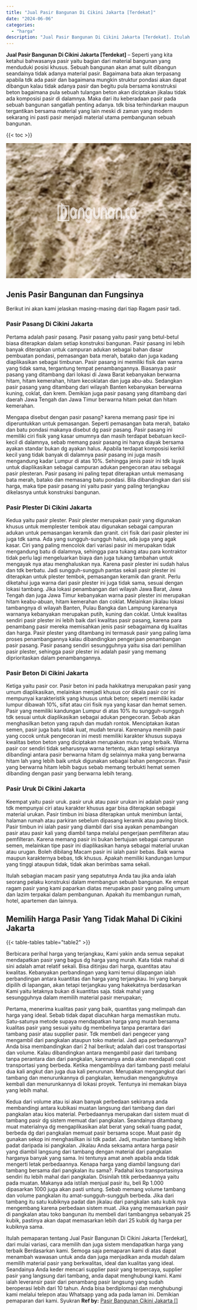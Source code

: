 ```yaml
---
title: "Jual Pasir Bangunan Di Cikini Jakarta [Terdekat]"
date: "2024-06-06"
categories: 
  - "harga"
description: "Jual Pasir Bangunan Di Cikini Jakarta [Terdekat]. Itulah pemaparan tentang Jual Pasir Bangunan Di Cikini Jakarta [Terdekat], dari mulai variasi, cara memil..."
---
```


**Jual Pasir Bangunan Di Cikini Jakarta \[Terdekat\]** – Seperti yang kita ketahui bahwasanya pasir yaitu bagian dari material bangunan yang menduduki posisi khusus. Sebuah bangunan akan amat sulit dibangun seandainya tidak adanya material pasir. Bagaimana bata akan terpasang apabila tdk ada pasir dan bagaimana mungkin struktur pondasi akan dapat dibangun kalau tidak adanya pasir dan begitu pula bersama konstruksi beton bagaimana pula sebuah tulangan beton akan diciptakan jikalau tidak ada komposisi pasir di dalamnya. Maka dari itu keberadaan pasir pada sebuah bangunan sangatlah penting adanya. tdk bisa terhindarkan maupun tergantikan bersama material yang lain meski di zaman yang modern sekarang ini pasti pasir menjadi material utama pembangunan sebuah bangunan.

{{< toc >}}

![Jual Pasir Bangunan Di Cikini Jakarta [Terdekat]](/images/jual-pasir-bangunan-35.png)

## Jenis Pasir Bangunan dan Fungsinya

Berikut ini akan kami jelaskan masing-masing dari tiap Ragam pasir tadi.

### Pasir Pasang Di Cikini Jakarta

Pertama adalah pasir pasang. Pasir pasang yaitu pasir yang betul-betul biasa diterapkan dalam setiap konstruksi bangunan. Pasir pasang ini lebih banyak diterapkan untuk campuran adukan sebagai bahan dasar pembuatan pondasi, pemasangan bata merah, batako dan juga kadang diaplikasikan sebagai timbunan. Pasir pasang ini memiliki fisik dan warna yang tidak sama, tergantung tempat penambangannya. Biasanya pasir pasang yang ditambang dari lokasi di Jawa Barat kebanyakan berwarna hitam, hitam kemerahan, hitam kecoklatan dan juga abu-abu. Sedangkan pasir pasang yang ditambang dari wilayah Banten kebanyakan berwarna kuning, coklat, dan krem. Demikian juga pasir pasang yang ditambang dari daerah Jawa Tengah dan Jawa Timur berwarna hitam pekat dan hitam kemerahan.

Mengapa disebut dengan pasir pasang? karena memang pasir tipe ini diperuntukkan untuk pemasangan. Seperti pemasangan bata merah, batako dan batu pondasi makanya disebut dg pasir pasang. Pasir pasang ini memiliki ciri fisik yang kasar umumnya dan masih terdapat bebatuan kecil-kecil di dalamnya, sebab memang pasir pasang ini hanya diayak bersama ayakan standar bukan dg ayakan halus. Apabila terdapat komposisi kerikil kecil yang tidak banyak di dalamnya pasir pasang ini juga masih mengandung kadar Lumpur di atas 10%. Sehingga jenis pasir ini tdk layak untuk diaplikasikan sebagai campuran adukan pengecoran atau sebagai pasir plesteran. Pasir pasang ini paling tepat diterapkan untuk memasang bata merah, batako dan memasang batu pondasi. Bila dibandingkan dari sisi harga, maka tipe pasir pasang ini yaitu pasir yang paling terjangkau dikelasnya untuk konstruksi bangunan.

### Pasir Plester Di Cikini Jakarta

Kedua yaitu pasir plester. Pasir plester merupakan pasir yang digunakan khusus untuk memplester tembok atau digunakan sebagai campuran adukan untuk pemasangan keramik dan granit. ciri fisik dari pasir plester ini juga tdk sama. Ada yang sungguh-sungguh halus, ada juga yang agak kasar. Ciri yang paling mencolok dari variasi pasir ini merupakan tidak mengandung batu di dalamnya, sehingga para tukang atau para kontraktor tidak perlu lagi mengeluarkan biaya dan juga tukang tambahan untuk mengayak nya atau menghaluskan nya. Karena pasir plester ini sudah halus dan tdk berbatu. Jadi sungguh-sungguh pantas sekali pasir plester ini diterapkan untuk plester tembok, pemasangan keramik dan granit. Perlu diketahui juga warna dari pasir plester ini juga tidak sama, sesuai dengan lokasi tambang. Jika lokasi penambangan dari wilayah Jawa Barat, Jawa Tengah dan juga Jawa Timur kebanyakan warna pasir plester ini merupakan hitam keabu-abuan, hitam kemerahan dan coklat. Melainkan jikalau lokasi tambangnya di wilayah Banten, Pulau Bangka dan Lampung karenanya warnanya kebanyakan merupakan putih, kuning dan coklat. Untuk kwalitas sendiri pasir plester ini lebih baik dari kwalitas pasir pasang, karena para penambang pasir mereka memisahkan jenis pasir sebagaimana dg kualitas dan harga. Pasir plester yang ditambang ini termasuk pasir yang paling lama proses penambangannya kalau dibandingkan pengerjaan penambangan pasir pasang. Pasir pasang sendiri sesungguhnya yaitu sisa dari pemilihan pasir plester, sehingga pasir plester ini adalah pasir yang memang diprioritaskan dalam penambangannya.

### Pasir Beton Di Cikini Jakarta

Ketiga yaitu pasir cor. Pasir beton ini pada hakikatnya merupakan pasir yang umum diaplikasikan, melainkan menjadi khusus cor dikala pasir cor ini mempunyai karakteristik yang khusus untuk beton; seperti memiliki kadar lumpur dibawah 10%, sifat atau ciri fisik nya yang kasar dan hemat semen. Pasir yang memiliki kandungan Lumpur di atas 10% itu sungguh-sungguh tdk sesuai untuk diaplikasikan sebagai adukan pengecoran. Sebab akan menghasilkan beton yang rapuh dan mudah rontok. Menciptakan ikatan semen, pasir juga batu tidak kuat, mudah terurai. Karenanya memilih pasir yang cocok untuk pengecoran ini mesti memiliki karakter khusus supaya kwalitas beton beton yang diciptakan merupakan mutu yang terbaik. Warna pasir cor sendiri tidak seharusnya warna tertentu, akan tetapi sekiranya dibandingi antara pasir berwarna hitam dg selainnya maka yang berwarna hitam lah yang lebih baik untuk digunakan sebagai bahan pengecoran. Pasir yang berwarna hitam lebih bagus sebab memang terbukti hemat semen dibanding dengan pasir yang berwarna lebih terang.

### Pasir Uruk Di Cikini Jakarta

Keempat yaitu pasir uruk. pasir uruk atau pasir urukan ini adalah pasir yang tdk mempunyai ciri atau karakter khusus agar bisa diterapkan sebagai material urukan. Pasir timbun ini biasa diterapkan untuk menimbun lantai, halaman rumah atau parkiran sebelum dipasang keramik atau paving block. Pasir timbun ini ialah pasir yang diambil dari sisa ayakan penambangan pasir atau pasir kali yang diambil tanpa melalui pengerjaan pemfilteran atau pemfilteran. Karena memang pasir ini bukan bertujuan sebagai campuran semen, melainkan tipe pasir ini diaplikasikan hanya sebagai material urukan atau urugan. Boleh dibilang Macam pasir ini ialah pasir bebas. Baik warna maupun karakternya bebas, tdk khusus. Apakah memiliki kandungan lumpur yang tinggi ataupun tidak, tidak akan berimbas sama sekali.

Itulah sebagian macam pasir yang sepatutnya Anda tau jika anda ialah seorang pelaku konstruksi dalam membangun sebuah bangunan. Ke empat ragam pasir yang kami paparkan diatas merupakan pasir yang paling umum dan lazim terpakai dalam pembangunan. Apakah itu membangun rumah, hotel, apartemen dan lainnya.

## Memilih Harga Pasir Yang Tidak Mahal Di Cikini Jakarta

{{< table-tables table="table2" >}}

Berbicara perihal harga yang terjangkau, Kami yakin anda semua sepakat mendapatkan pasir yang bagus dg harga yang murah. Kata tidak mahal di sini adalah amat relatif sekali. Bisa ditinjau dari harga, quantitas atau kwalitas. Kebanyakan perbandingan yang kami temui dilapangan ialah perbandingan antara kuantitas dan harga yang terjangkau. Ini yang banyak dipilih di lapangan, akan tetapi terjangkau yang hakekatnya berdasarkan Kami yaitu letaknya bukan di kuantitas saja. tidak mahal yang sesungguhnya dalam memilih material pasir merupakan;

Pertama, menerima kualitas pasir yang baik, quantitas yang melimpah dan harga yang ideal. Sebab tidak dapat diacuhkan harga memastikan mutu. Satu-satunya metode supaya mendapatkan harga yang murah bersama kualitas pasir yang sesuai yaitu dg membelinya tanpa perantara dari tambang pasir atau supplier pasir. Tdk membeli dari pengecer yang mengambil dari pangkalan ataupun toko material. Jadi apa perbedaannya? Anda bisa membandingkan dari 2 hal berikut; adalah dari cost transportasi dan volume. Kalau dibandingkan antara mengambil pasir dari tambang tanpa perantara dan dari pangkalan, karenanya anda akan mendapati cost transportasi yang berbeda. Ketika mengambilnya dari tambang pasti melalui dua kali angkut dan juga dua kali penurunan. Merupakan mengangkut dari tambang dan menurunkannya di pangkalan, kemudian mengangkutnya kembali dan menurunkannya di lokasi proyek. Tentunya ini memakan biaya yang lebih mahal.

Kedua dari volume atau isi akan banyak perbedaan sekiranya anda membandingi antara kubikasi muatan langsung dari tambang dan dari pangkalan atau kios material. Perbedaannya merupakan dari sistem muat di tambang pasir dg sistem memuat dari pangkalan. Seandainya ditambang muat materialnya dg mengaplikasikan alat berat yang sekali tuang padat, berbeda dg dari pangkalan memuat pasir bersama scope. Muat pasir dg gunakan sekop ini menghasilkan isi tdk padat. Jadi, muatan tambang lebih padat daripada isi pangkalan. Jikalau Anda seksama antara harga pasir yang diambil langsung dari tambang dengan material dari pangkalan harganya banyak yang sama. Ini tentunya amat aneh apabila anda tidak mengerti letak perbedaannya. Kenapa harga yang diambil langsung dari tambang bersama dari pangkalan itu sama?. Padahal kos transportasinya sendiri itu lebih mahal dari pangkalan. Disinilah titik perbedaannya yaitu pada muatan. Makanya ada istilah menjual pasir itu, beli Rp 1.000 dipasarkan 1000 juga akan pasti untung. Sebab memang volume tambang dan volume pangkalan itu amat-sungguh-sungguh berbeda. Jika dari tambang itu satu kubiknya padat dan jikalau dari pangkalan satu kubik nya mengembang karena perbedaan sistem muat. Jika yang memasarkan pasir di pangkalan atau toko bangunan itu membeli dari tambangnya sebanyak 25 kubik, pastinya akan dapat memasarkan lebih dari 25 kubik dg harga per kubiknya sama.

Itulah pemaparan tentang Jual Pasir Bangunan Di Cikini Jakarta \[Terdekat\], dari mulai variasi, cara memilih dan juga sistem mendapatkan harga yang terbaik Berdasarkan kami. Semoga saja pemaparan kami di atas dapat menambah wawasan untuk anda dan juga menjadikan anda mudah dalam memilih material pasir yang berkwalitas, ideal dan kualitas yang ideal. Seandainya Anda keder mencari supplier pasir yang terpercaya, supplier pasir yang langsung dari tambang, anda dapat menghubungi kami. Kami ialah leveransir pasir dari penambang pasir langsung yang sudah beroperasi lebih dari 10 tahun. Anda bisa berdiplomasi dan menghubungi kami melalui telepon atau Whatsapp yang ada pada laman ini. Demikian pemaparan dari kami. Syukran
**Ref by:** [Pasir Bangunan Cikini Jakarta []](https://id.wikipedia.org/wiki/Pasir)
